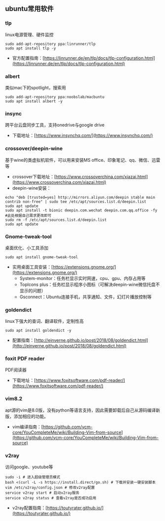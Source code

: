## ubuntu常用软件
### tlp
linux电源管理、硬件监控
```
sudo add-apt-repository ppa:linrunner/tlp
sudo apt install tlp -y
```
- 官方配置指南：[https://linrunner.de/en/tlp/docs/tlp-configuration.html](https://linrunner.de/en/tlp/docs/tlp-configuration.html)
### albert
类似mac下的spotlight，搜索用
```
sudo add-apt-repository ppa:noobslab/macbuntu
sudo apt install albert -y
```
### insync
跨平台云盘同步工具，支持onedrive与google drive
- 下载地址：[https://www.insynchq.com/](https://www.insynchq.com/)

### crossover/deepin-wine
基于wine的类虚拟机软件，可以用来安装MS office、印象笔记、qq、微信、迅雷等
- crossover下载地址：[https://www.crossoverchina.com/xiazai.html](https://www.crossoverchina.com/xiazai.html)
- deepin-wine安装：
```
echo "deb [trusted=yes] http://mirrors.aliyun.com/deepin stable main contrib non-free" | sudo tee /etc/apt/sources.list.d/deepin.list
sudo apt update
sudo apt install -t bionic deepin.com.wechat deepin.com.qq.office -fy #此处根据自己需求更改即可
sudo rm -f /etc/apt/sources.list.d/deepin.list
sudo apt update

```
### Gnome-tweak-tool
桌面优化、小工具添加
```
sudo apt install gnome-tweak-tool
```
- 实用桌面工具安装：[https://extensions.gnome.org/](https://extensions.gnome.org/)
    - System-monitor：任务栏显示实时网速，cpu、gpu、内存占用等
    - Toplcons plus：任务栏显示程序小图标（可解决deepin-wine微信托盘不显示的问题）
    - Gsconnect：Ubuntu连接手机，共享通知、文件，幻灯片播放控制等
### goldendict
linux下强大的查词、翻译软件，定制性高
```
sudo apt install goldendict -y
```
- 配置指南：[http://einverne.github.io/post/2018/08/goldendict.html](http://einverne.github.io/post/2018/08/goldendict.html)

### foxit PDF reader
PDF阅读器
- 下载地址：[https://www.foxitsoftware.com/pdf-reader/](https://www.foxitsoftware.com/pdf-reader/)

### vim8.2
apt源的vim是8.0版，没有python等语言支持，因此需要卸载后自己从源码编译新版，添加相应的功能。
- vim编译指南：[https://github.com/ycm-core/YouCompleteMe/wiki/Building-Vim-from-source](https://github.com/ycm-core/YouCompleteMe/wiki/Building-Vim-from-source)

### v2ray
访问google、youtube等
```
sudo -i # 进入超级管理员模式
bash <(curl -L -s https://install.direct/go.sh) # 下载并安装一键安装脚本
vim /etc/v2ray/config.json # 修改v2ray配置
service v2ray start # 启动v2ray服务
service v2ray status # 查看v2ray是否成功启用
```
- v2ray配置指南：[https://toutyrater.github.io/](https://toutyrater.github.io/)
